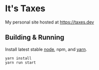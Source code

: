 # It's Taxes
My personal site hosted at https://taxes.dev

## Building & Running
Install latest stable [node](https://nodejs.org/en/), npm, and [yarn](https://yarnpkg.com/).
```
yarn install
yarn run start
```
